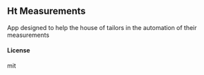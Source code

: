 ## Ht Measurements

App designed to help the house of tailors in the automation of their measurements

#### License

mit
